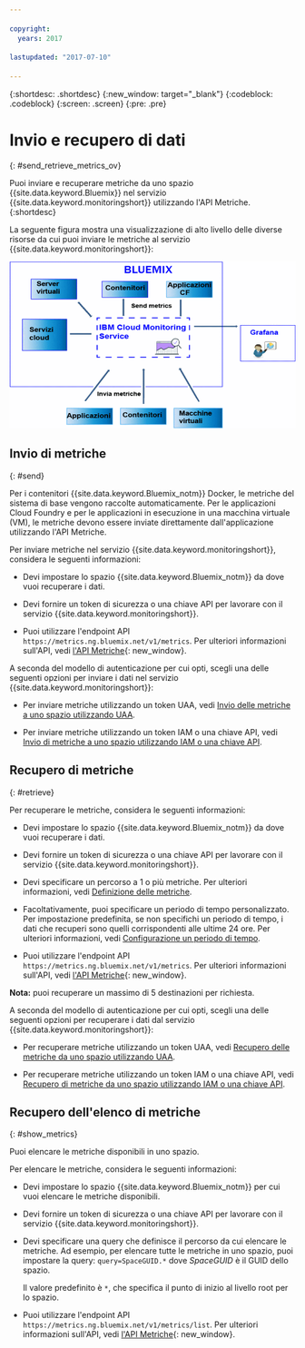 ```yaml
---

copyright:
  years: 2017

lastupdated: "2017-07-10"

---
```



{:shortdesc: .shortdesc}
{:new_window: target="_blank"}
{:codeblock: .codeblock}
{:screen: .screen}
{:pre: .pre}


# Invio e recupero di dati
{: #send_retrieve_metrics_ov}

Puoi inviare e recuperare metriche da uno spazio {{site.data.keyword.Bluemix}} nel servizio {{site.data.keyword.monitoringshort}} utilizzando l'API Metriche.
{:shortdesc}

La seguente figura mostra una visualizzazione di alto livello delle diverse risorse da cui puoi inviare le metriche al servizio {{site.data.keyword.monitoringshort}}:

![Visualizzazione di alto livello delle risorse che possono inviare metriche al servizio {{site.data.keyword.monitoringlong}}](images/monitoring_ov_f1.gif)

## Invio di metriche
{: #send}

Per i contenitori {{site.data.keyword.Bluemix_notm}} Docker, le metriche del sistema di base vengono raccolte automaticamente. Per le applicazioni Cloud Foundry e per le applicazioni in esecuzione in una macchina virtuale (VM), le metriche devono essere inviate direttamente dall'applicazione utilizzando l'API Metriche. 

Per inviare metriche nel servizio {{site.data.keyword.monitoringshort}}, considera le seguenti informazioni: 

* Devi impostare lo spazio {{site.data.keyword.Bluemix_notm}} da dove vuoi recuperare i dati.

* Devi fornire un token di sicurezza o una chiave API per lavorare con il servizio {{site.data.keyword.monitoringshort}}. 

* Puoi utilizzare l'endpoint API `https://metrics.ng.bluemix.net/v1/metrics`. Per ulteriori informazioni sull'API, vedi [l'API Metriche](https://console.bluemix.net/apidocs/927-ibm-cloud-monitoring-rest-api?&language=node#introduction){: new_window}.

A seconda del modello di autenticazione per cui opti, scegli una delle seguenti opzioni per inviare i dati nel servizio {{site.data.keyword.monitoringshort}}:
 
* Per inviare metriche utilizzando un token UAA, vedi [Invio delle metriche a uno spazio utilizzando UAA](/docs/services/cloud-monitoring/send-metrics/send_data_api.html#uaa).

* Per inviare metriche utilizzando un token IAM o una chiave API, vedi [Invio di metriche a uno spazio utilizzando IAM o una chiave API](/docs/services/cloud-monitoring/send-metrics/send_data_api.html#iam).



## Recupero di metriche
{: #retrieve}

Per recuperare le metriche, considera le seguenti informazioni: 

* Devi impostare lo spazio {{site.data.keyword.Bluemix_notm}} da dove vuoi recuperare i dati.

* Devi fornire un token di sicurezza o una chiave API per lavorare con il servizio {{site.data.keyword.monitoringshort}}. 

* Devi specificare un percorso a 1 o più metriche. Per ulteriori informazioni, vedi [Definizione delle metriche](/docs/services/cloud-monitoring/retrieve-metrics/retrieve_data_api.html#metrics).

* Facoltativamente, puoi specificare un periodo di tempo personalizzato. Per impostazione predefinita, se non specifichi un periodo di tempo, i dati che recuperi sono quelli corrispondenti alle ultime 24 ore. Per ulteriori informazioni, vedi [Configurazione un periodo di tempo](/docs/services/cloud-monitoring/retrieve-metrics/retrieve_data_api.html#time).

* Puoi utilizzare l'endpoint API `https://metrics.ng.bluemix.net/v1/metrics`. Per ulteriori informazioni sull'API, vedi [l'API Metriche](https://console.bluemix.net/apidocs/927-ibm-cloud-monitoring-rest-api?&language=node#introduction){: new_window}.

**Nota:** puoi recuperare un massimo di 5 destinazioni per richiesta.

A seconda del modello di autenticazione per cui opti, scegli una delle seguenti opzioni per recuperare i dati dal servizio {{site.data.keyword.monitoringshort}}:
 
* Per recuperare metriche utilizzando un token UAA, vedi [Recupero delle metriche da uno spazio utilizzando UAA](/docs/services/cloud-monitoring/retrieve-metrics/retrieve_data_api.html#uaa).

* Per recuperare metriche utilizzando un token IAM o una chiave API, vedi [Recupero di metriche da uno spazio utilizzando IAM o una chiave API](/docs/services/cloud-monitoring/retrieve-metrics/retrieve_data_api.html#iam).



## Recupero dell'elenco di metriche
{: #show_metrics}


Puoi elencare le metriche disponibili in uno spazio.

Per elencare le metriche, considera le seguenti informazioni: 

* Devi impostare lo spazio {{site.data.keyword.Bluemix_notm}} per cui vuoi elencare le metriche disponibili.

* Devi fornire un token di sicurezza o una chiave API per lavorare con il servizio {{site.data.keyword.monitoringshort}}. 

* Devi specificare una query che definisce il percorso da cui elencare le metriche. Ad esempio, per elencare tutte le metriche in uno spazio, puoi impostare la query: `query=SpaceGUID.*` dove *SpaceGUID* è il GUID dello spazio.

    Il valore predefinito è `*`, che specifica il punto di inizio al livello root per lo spazio.

* Puoi utilizzare l'endpoint API `https://metrics.ng.bluemix.net/v1/metrics/list`. Per ulteriori informazioni sull'API, vedi [l'API Metriche](https://console.bluemix.net/apidocs/927-ibm-cloud-monitoring-rest-api?&language=node#introduction){: new_window}.









 
